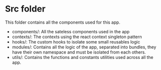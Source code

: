 # Src folder

This folder contains all the components used for this app.

 - components/: All the sateless components used in the app
 - contexts/: The contexts using the react context singleton pattern
 - hooks/: The custom hooks to isolate some small reusables logic
 - modules/: Contains all the logic of the app, separated into bundles, they have their own namespace and must be isolated from each others.
 - utils/: Contains the functions and constants utilities used across all the app.
